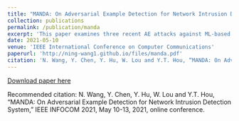 ```yaml
---
title: "MANDA: On Adversarial Example Detection for Network Intrusion Detection System"
collection: publications
permalink: /publication/manda
excerpt: 'This paper examines three recent AE attacks against ML-based IDSs. It demonstrate that the problem-space AE attacks are an effective disruption to the IDSs as it allows malicious events to escape with high probability. In this paper, we design an effective and accurate AE detector, MANDA, which exploits inconsistency between manifold evaluation and IDS model inference and evaluates model uncertainty on small perturbations to differentiate AEs from clean network traffic.'
date: 2021-05-10
venue: 'IEEE International Conference on Computer Communications'
paperurl: 'http://ning-wang1.github.io/files/manda.pdf'
citation: 'N. Wang, Y. Chen, Y. Hu, W. Lou and Y.T. Hou, “MANDA: On Adversarial Example Detection for Network Intrusion Detection System,” IEEE INFOCOM 2021, May 10-13, 2021, online conference.'
---
```



[Download paper here](http://ning-wang1.github.io/files/manda.pdf)

Recommended citation: N. Wang, Y. Chen, Y. Hu, W. Lou and Y.T. Hou, “MANDA: On Adversarial Example Detection for Network Intrusion Detection System,” IEEE INFOCOM 2021, May 10-13, 2021, online conference.
